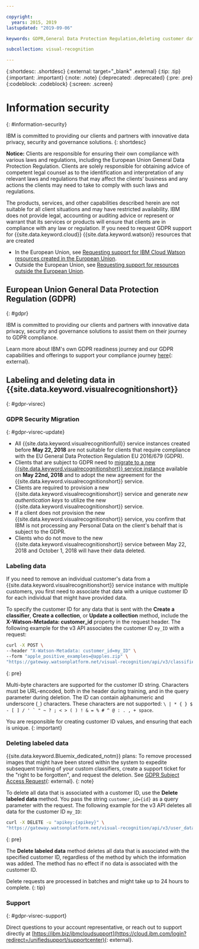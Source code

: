 ```yaml
---

copyright:
  years: 2015, 2019
lastupdated: "2019-09-06"

keywords: GDPR,General Data Protection Regulation,deleting customer data,privacy

subcollection: visual-recognition

---
```


{:shortdesc: .shortdesc}
{:external: target="_blank" .external}
{:tip: .tip}
{:important: .important}
{:note: .note}
{:deprecated: .deprecated}
{:pre: .pre}
{:codeblock: .codeblock}
{:screen: .screen}

# Information security
{: #information-security}

IBM is committed to providing our clients and partners with innovative data privacy, security and governance solutions.
{: shortdesc}

**Notice:**
Clients are responsible for ensuring their own compliance with various laws and regulations, including the European Union General Data Protection Regulation. Clients are solely responsible for obtaining advice of competent legal counsel as to the identification and interpretation of any relevant laws and regulations that may affect the clients’ business and any actions the clients may need to take to comply with such laws and regulations.

The products, services, and other capabilities described herein are not suitable for all client situations and may have restricted availability. IBM does not provide legal, accounting or auditing advice or represent or warrant that its services or products will ensure that clients are in compliance with any law or regulation.
If you need to request GDPR support for {{site.data.keyword.cloud}} {{site.data.keyword.watson}} resources that are created

- In the European Union, see [Requesting support for IBM Cloud Watson resources created in the European Union](/docs/services/watson?topic=watson-gdpr-sar#request-EU).
- Outside the European Union, see [Requesting support for resources outside the European Union](/docs/services/watson?topic=watson-gdpr-sar#request-non-EU).

## European Union General Data Protection Regulation (GDPR)
{: #gdpr}

IBM is committed to providing our clients and partners with innovative data privacy, security and governance solutions to assist them on their journey to GDPR compliance.

Learn more about IBM's own GDPR readiness journey and our GDPR capabilities and offerings to support your compliance journey [here](https://www.ibm.com/gdpr){: external}.

## Labeling and deleting data in {{site.data.keyword.visualrecognitionshort}}
{: #gdpr-visrec}

### GDPR Security Migration
{: #gdpr-visrec-update}

- All {{site.data.keyword.visualrecognitionfull}} service instances created before **May 22, 2018** are not suitable for clients that require compliance with the EU General Data Protection Regulation EU 2016/679 (GDPR).
- Clients that are subject to GDPR need to [migrate to a new {{site.data.keyword.visualrecognitionshort}} service instance](/docs/services/visual-recognition?topic=visual-recognition-migrating#migrating) available on **May 22nd, 2018** and to adopt the new agreement for the {{site.data.keyword.visualrecognitionshort}} service.
- Clients are required to provision a new {{site.data.keyword.visualrecognitionshort}} service and generate *new authentication keys* to utilize the new {{site.data.keyword.visualrecognitionshort}} service.
- If a client does not provision the new {{site.data.keyword.visualrecognitionshort}} service, you confirm that IBM is not processing any Personal Data on the client's behalf that is subject to the GDPR.
- Clients who do not move to the new {{site.data.keyword.visualrecognitionshort}} service between May 22, 2018 and October 1, 2018 will have their data deleted.

### Labeling data

If you need to remove an individual customer's data from a {{site.data.keyword.visualrecognitionshort}} service instance with multiple customers, you first need to associate that data with a unique customer ID for each individual that might have provided data.

To specify the customer ID for any data that is sent with the **Create a classifier**, **Create a collection**, or **Update a collection** method, include the **X-Watson-Metadata: customer_id** property in the request header. The following example for the v3 API associates the customer ID `my_ID` with a request:

```bash
curl -X POST \
--header "X-Watson-Metadata: customer_id=my_ID" \
--form "apple_positive_examples=@apples.zip" \
"https://gateway.watsonplatform.net/visual-recognition/api/v3/classifiers?version=2018-03-19"
```
{: pre}

Multi-byte characters are supported for the customer ID string. Characters must be URL-encoded, both in the header during training, and in the query parameter during deletion. The ID can contain alphanumeric and underscore (`_`) characters. These characters are not supported: ``\ | * { } $ - [ ] / ' ` " ~ ? ; < > ( ) ! & = % # ^ @ : . , + space``.

You are responsible for creating customer ID values, and ensuring that each is unique.
{: important}

### Deleting labeled data

{{site.data.keyword.Bluemix_dedicated_notm}} plans: To remove processed images that might have been stored within the system to expedite subsequent training of your custom classifiers, create a support ticket for the "right to be forgotten", and request the deletion. See [GDPR Subject Access Request](/docs/services/watson?topic=watson-gdpr-sar#request-EU){: external}.
{: note}

To delete all data that is associated with a customer ID, use the **Delete labeled data** method. You pass the string `customer_id={id}` as a query parameter with the request. The following example for the v3 API deletes all data for the customer ID `my_ID`:

```bash
curl -X DELETE -u "apikey:{apikey}" \
"https://gateway.watsonplatform.net/visual-recognition/api/v3/user_data?customer_id=my_ID&version=2018-03-19"
```
{: pre}

The **Delete labeled data** method deletes all data that is associated with the specified customer ID, regardless of the method by which the information was added. The method has no effect if no data is associated with the customer ID.

Delete requests are processed in batches and might take up to 24 hours to complete.
{: tip}

### Support
{: #gdpr-visrec-support}

Direct questions to your account representative, or reach out to support directly at [https://ibm.biz/ibmcloudsupport](https://cloud.ibm.com/login?redirect=/unifiedsupport/supportcenter){: external}.
